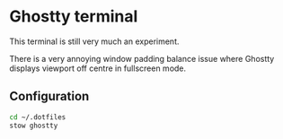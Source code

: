 # Ghostty terminal

This terminal is still very much an experiment.

There is a very annoying window padding balance issue where Ghostty displays viewport off centre in fullscreen mode.

## Configuration

``` bash
cd ~/.dotfiles
stow ghostty
```
